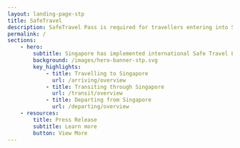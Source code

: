 ```yaml
---
layout: landing-page-stp
title: SafeTravel
description: SafeTravel Pass is required for travellers entering into Singapore under Green/Fast Lane arrangements.
permalink: /
sections:
    - hero:
        subtitle: Singapore has implemented international Safe Travel Lanes to facilitate travel in and out of Singapore, while safeguarding public health amidst the COVID-19 pandemic. Click the buttons below for the latest information on Safe Travel arrangements for arrival, transit or departure.
        background: /images/hero-banner-stp.svg
        key_highlights:
            - title: Travelling to Singapore
              url: /arriving/overview
            - title: Transiting through Singapore
              url: /transit/overview
            - title: Departing from Singapore
              url: /departing/overview
    - resources:
        title: Press Release
        subtitle: Learn more
        button: View More
---
```

